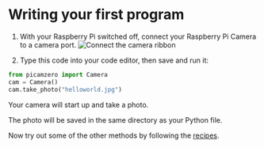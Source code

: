 # Writing your first program

1. With your Raspberry Pi switched off, connect your Raspberry Pi Camera to a camera port.
    ![Connect the camera ribbon](images/connect-camera.gif)

2. Type this code into your code editor, then save and run it:

```python
from picamzero import Camera
cam = Camera()
cam.take_photo("helloworld.jpg")
```

Your camera will start up and take a photo.

The photo will be saved in the same directory as your Python file.

Now try out some of the other methods by following the [recipes](recipes.md).



